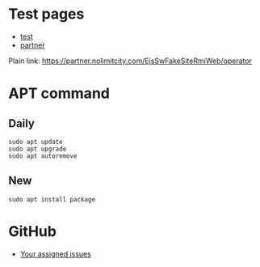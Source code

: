 # Test pages

* [test](https://test.nolimitcity.com/EjsSwFakeSiteRmiWeb/operator)
* [partner](https://partner.nolimitcity.com/EjsSwFakeSiteRmiWeb/operator)


Plain link: https://partner.nolimitcity.com/EjsSwFakeSiteRmiWeb/operator

# APT command

## Daily

    sudo apt update
    sudo apt upgrade
    sudo apt autoremove
    
## New

    sudo apt install package

# GitHub

* [Your assigned issues](https://github.com/issues/assigned)




